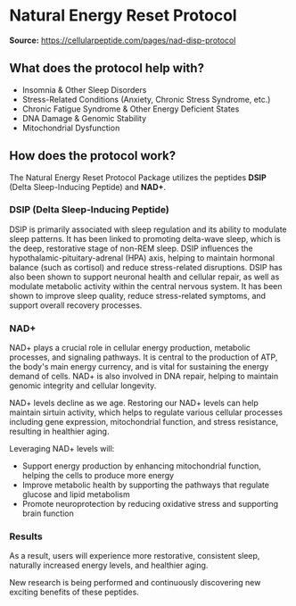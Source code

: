 # Natural Energy Reset Protocol

**Source:** https://cellularpeptide.com/pages/nad-disp-protocol

## What does the protocol help with?

- Insomnia & Other Sleep Disorders
- Stress-Related Conditions (Anxiety, Chronic Stress Syndrome, etc.)
- Chronic Fatigue Syndrome & Other Energy Deficient States
- DNA Damage & Genomic Stability
- Mitochondrial Dysfunction

## How does the protocol work?

The Natural Energy Reset Protocol Package utilizes the peptides **DSIP** (Delta Sleep-Inducing Peptide) and **NAD+**.

### DSIP (Delta Sleep-Inducing Peptide)
DSIP is primarily associated with sleep regulation and its ability to modulate sleep patterns. It has been linked to promoting delta-wave sleep, which is the deep, restorative stage of non-REM sleep. DSIP influences the hypothalamic-pituitary-adrenal (HPA) axis, helping to maintain hormonal balance (such as cortisol) and reduce stress-related disruptions. DSIP has also been shown to support neuronal health and cellular repair, as well as modulate metabolic activity within the central nervous system. It has been shown to improve sleep quality, reduce stress-related symptoms, and support overall recovery processes.

### NAD+
NAD+ plays a crucial role in cellular energy production, metabolic processes, and signaling pathways. It is central to the production of ATP, the body's main energy currency, and is vital for sustaining the energy demand of cells. NAD+ is also involved in DNA repair, helping to maintain genomic integrity and cellular longevity.

NAD+ levels decline as we age. Restoring our NAD+ levels can help maintain sirtuin activity, which helps to regulate various cellular processes including gene expression, mitochondrial function, and stress resistance, resulting in healthier aging.

Leveraging NAD+ levels will:
- Support energy production by enhancing mitochondrial function, helping the cells to produce more energy
- Improve metabolic health by supporting the pathways that regulate glucose and lipid metabolism
- Promote neuroprotection by reducing oxidative stress and supporting brain function

### Results
As a result, users will experience more restorative, consistent sleep, naturally increased energy levels, and healthier aging.

New research is being performed and continuously discovering new exciting benefits of these peptides.
